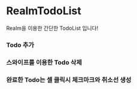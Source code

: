 # RealmTodoList

Realm을 이용한 간단한 TodoList 입니다!

### Todo 추가
### 스와이프를 이용한 Todo 삭제
### 완료한 Todo는 셀 클릭시 체크마크와 취소선 생성
